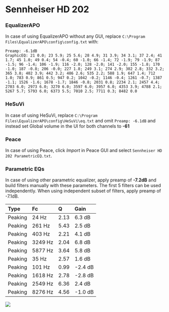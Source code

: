 # Sennheiser HD 202

### EqualizerAPO
In case of using EqualizerAPO without any GUI, replace `C:\Program Files\EqualizerAPO\config\config.txt`
with:
```
Preamp: -6.1dB
GraphicEQ: 21 0.0; 23 5.9; 25 5.6; 28 4.9; 31 3.9; 34 3.1; 37 2.4; 41 1.7; 45 1.0; 49 0.4; 54 -0.4; 60 -1.0; 66 -1.4; 72 -1.9; 79 -1.9; 87 -1.5; 96 -1.4; 106 -1.9; 116 -2.0; 128 -2.0; 141 -2.0; 155 -1.8; 170 -1.0; 187 -0.8; 206 -0.0; 227 1.8; 249 3.1; 274 2.9; 302 2.8; 332 3.2; 365 3.8; 402 3.9; 442 3.2; 486 2.6; 535 2.2; 588 1.9; 647 1.4; 712 1.0; 783 0.9; 861 0.5; 947 0.2; 1042 -0.2; 1146 -0.4; 1261 -0.7; 1387 -1.1; 1526 -1.6; 1678 -1.7; 1846 -0.8; 2031 0.8; 2234 2.1; 2457 4.4; 2703 6.0; 2973 6.0; 3270 6.0; 3597 6.0; 3957 6.0; 4353 3.9; 4788 2.1; 5267 5.7; 5793 6.0; 6373 5.5; 7010 2.5; 7711 0.3; 8482 0.0
```

### HeSuVi
In case of using HeSuVi, replace `C:\Program Files\EqualizerAPO\config\HeSuVi\eq.txt` and omit `Preamp:
-6.1dB` and instead set Global volume in the UI for both channels to **-61**

### Peace
In case of using Peace, click *Import* in Peace GUI and select `Sennheiser HD 202 ParametricEQ.txt`.

### Parametric EQs
In case of using other parametric equalizer, apply preamp of **-7.2dB** and build filters manually
with these parameters. The first 5 filters can be used independently.
When using independent subset of filters, apply preamp of -7.1dB.

| Type    | Fc      |    Q | Gain    |
|:--------|:--------|:-----|:--------|
| Peaking | 24 Hz   | 2.13 | 6.3 dB  |
| Peaking | 261 Hz  | 5.43 | 2.5 dB  |
| Peaking | 403 Hz  | 2.21 | 4.1 dB  |
| Peaking | 3249 Hz | 2.04 | 6.8 dB  |
| Peaking | 5877 Hz | 3.64 | 5.8 dB  |
| Peaking | 35 Hz   | 2.57 | 1.6 dB  |
| Peaking | 101 Hz  | 0.99 | -2.4 dB |
| Peaking | 1618 Hz | 2.78 | -2.8 dB |
| Peaking | 2549 Hz | 6.36 | 2.4 dB  |
| Peaking | 8276 Hz | 4.56 | -1.0 dB |

![](https://raw.githubusercontent.com/jaakkopasanen/AutoEq/master/results/innerfidelity/sbaf-serious/Sennheiser%20HD%20202/Sennheiser%20HD%20202.png)